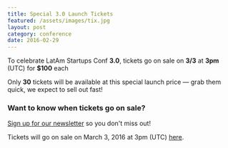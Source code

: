 ```yaml
---
title: Special 3.0 Launch Tickets
featured: /assets/images/tix.jpg
layout: post
category: conference
date: 2016-02-29
---
```


<p>To celebrate LatAm Startups Conf <strong>3.0</strong>, tickets go on sale on <strong>3/3</strong> at <strong>3pm</strong> (UTC) for <strong>$100</strong> each</p>
<p>Only <strong>30</strong> tickets will be available at this special launch price &mdash; grab them quick, we expect to sell out fast!</p>

<h3>Want to know when tickets go on sale?</h3>
<p><a href="#join-the-movement">Sign up for our newsletter</a> so you don't miss out!</p>
<!--more-->

<p>Tickets will go on sale on March 3, 2016 at 3pm (UTC) <a href="/tickets.html">here</a>.</p>
